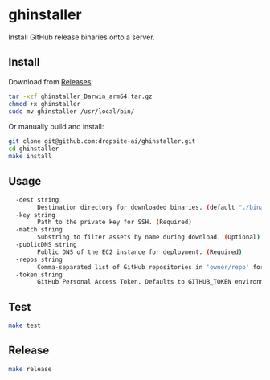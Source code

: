 # ghinstaller

Install GitHub release binaries onto a server.

## Install

Download from [Releases](https://github.com/dropsite-ai/ghinstaller/releases):

```bash
tar -xzf ghinstaller_Darwin_arm64.tar.gz
chmod +x ghinstaller
sudo mv ghinstaller /usr/local/bin/
```

Or manually build and install:

```bash
git clone git@github.com:dropsite-ai/ghinstaller.git
cd ghinstaller
make install
```

## Usage

```bash
  -dest string
    	Destination directory for downloaded binaries. (default "./binaries")
  -key string
    	Path to the private key for SSH. (Required)
  -match string
    	Substring to filter assets by name during download. (Optional)
  -publicDNS string
    	Public DNS of the EC2 instance for deployment. (Required)
  -repos string
    	Comma-separated list of GitHub repositories in 'owner/repo' format. (Required)
  -token string
    	GitHub Personal Access Token. Defaults to GITHUB_TOKEN environment variable if not provided.
```

## Test

```bash
make test
```

## Release

```bash
make release
```